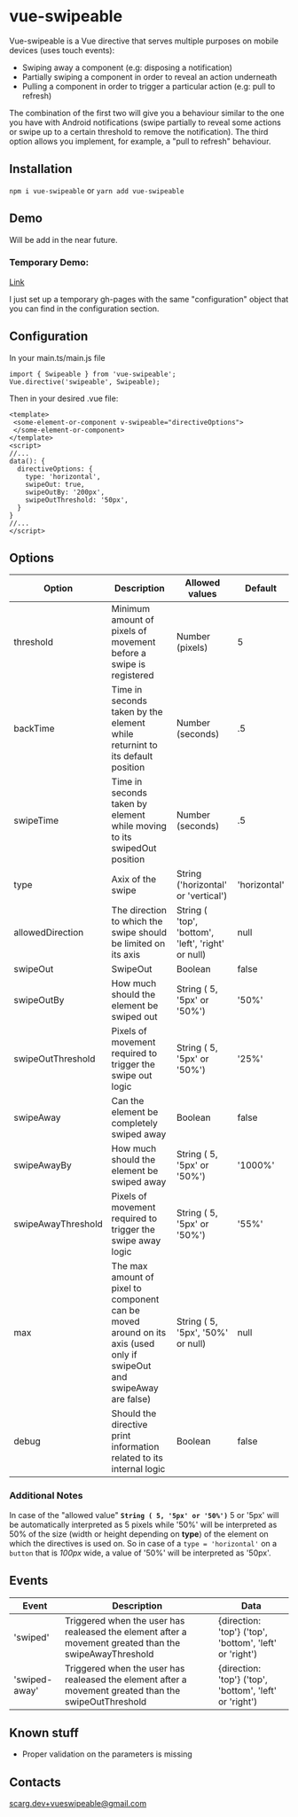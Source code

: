 # vue-swipeable
Vue-swipeable is a Vue directive that serves multiple purposes on mobile devices (uses touch events):
* Swiping away a component (e.g: disposing a notification)
* Partially swiping a component in order to reveal an action underneath
* Pulling a component in order to trigger a particular action (e.g: pull to refresh)

The combination of the first two will give you a behaviour similar to the one you have with Android notifications (swipe partially to reveal some actions or swipe up to a certain threshold to remove the notification).
The third option allows you implement, for example, a "pull to refresh" behaviour.

## Installation
`` npm i vue-swipeable ``
or 
`` yarn add vue-swipeable ``

## Demo 
Will be add in the near future.

### Temporary Demo:
[Link](https://scarg.github.io/vue-swipeable/)

I just set up a temporary gh-pages with the same "configuration" object that you can find in the configuration section.

## Configuration

In your main.ts/main.js file 
```
import { Swipeable } from 'vue-swipeable';
Vue.directive('swipeable', Swipeable);
```

Then in your desired .vue file:
```vue
<template>
 <some-element-or-component v-swipeable="directiveOptions">
 </some-element-or-component>
</template>
<script>
//...
data(): {
  directiveOptions: {
    type: 'horizontal',
    swipeOut: true,
    swipeOutBy: '200px',
    swipeOutThreshold: '50px',
  }
}
//...
</script>
```


## Options
| Option | Description | Allowed values | Default |
| ----- | ----- | ----- | ----- |
| threshold | Minimum amount of pixels of movement before a swipe is registered | Number (pixels) | 5 |
| backTime | Time in seconds taken by the element while returnint to its default position | Number (seconds) | .5 |
| swipeTime | Time in seconds taken by element while moving to its swipedOut position | Number (seconds) | .5 |
| type | Axix of the swipe | String ('horizontal' or 'vertical')  | 'horizontal' |
| allowedDirection | The direction to which the swipe should be limited on its axis | String ( 'top', 'bottom', 'left', 'right' or null) | null |
| swipeOut | SwipeOut | Boolean | false |
| swipeOutBy | How much should the element be swiped out | String ( 5, '5px' or '50%') | '50%' |
| swipeOutThreshold | Pixels of movement required to trigger the swipe out logic | String ( 5, '5px' or '50%') | '25%' |
| swipeAway | Can the element be completely swiped away | Boolean | false |
| swipeAwayBy | How much should the element be swiped away | String ( 5, '5px' or '50%') | '1000%' |
| swipeAwayThreshold | Pixels of movement required to trigger the swipe away logic | String ( 5, '5px' or '50%') | '55%' |
| max | The max amount of pixel to component can be moved around on its axis (used only if swipeOut and swipeAway are false) | String ( 5, '5px', '50%' or null) | null | 
| debug | Should the directive print information related to its internal logic | Boolean | false |

### Additional Notes
In case of the "allowed value" **``String ( 5, '5px' or '50%')``** 5 or '5px' will be automatically interpreted as 5 pixels while '50%' will be interpreted as 50% of the size (width or height depending on **type**) of the element on which the directives is used on.
So in case of a `type = 'horizontal'` on a `button` that is _100px_ wide, a value of '50%' will be interpreted as '50px'.

## Events
| Event | Description | Data |
| ----- | ----- | ----- |
| 'swiped' | Triggered when the user has realeased the element after a movement greated than the swipeAwayThreshold | {direction: 'top'} ('top', 'bottom', 'left' or 'right') |
| 'swiped-away' | Triggered when the user has realeased the element after a movement greated than the swipeOutThreshold | {direction: 'top'} ('top', 'bottom', 'left' or 'right') |


## Known stuff
* Proper validation on the parameters is missing

## Contacts
[scarg.dev+vueswipeable@gmail.com](mailto:scarg.dev+vueswipeable@gmai.com)
